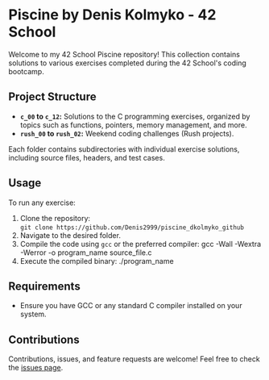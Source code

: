# Piscine by Denis Kolmyko - 42 School

Welcome to my 42 School Piscine repository! This collection contains solutions to various exercises completed during the 42 School's coding bootcamp.

## Project Structure

- **`c_00` to `c_12`:** Solutions to the C programming exercises, organized by topics such as functions, pointers, memory management, and more.
- **`rush_00` to `rush_02`:** Weekend coding challenges (Rush projects).
  
Each folder contains subdirectories with individual exercise solutions, including source files, headers, and test cases.

## Usage

To run any exercise:
1. Clone the repository:  
   `git clone https://github.com/Denis2999/piscine_dkolmyko_github`
2. Navigate to the desired folder.
3. Compile the code using `gcc` or the preferred compiler:
   gcc -Wall -Wextra -Werror -o program_name source_file.c
4. Execute the compiled binary:
   ./program_name

## Requirements

- Ensure you have GCC or any standard C compiler installed on your system.

## Contributions

Contributions, issues, and feature requests are welcome! Feel free to check the [issues page](https://github.com/Denis2999/piscine_dkolmyko_github/issues).

